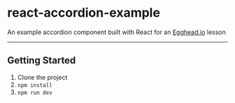 # react-accordion-example
An example accordion component built with React for an [Egghead.io](https://egghead.io) lesson

---

## Getting Started

1. Clone the project
1. `npm install`
1. `npm run dev`
